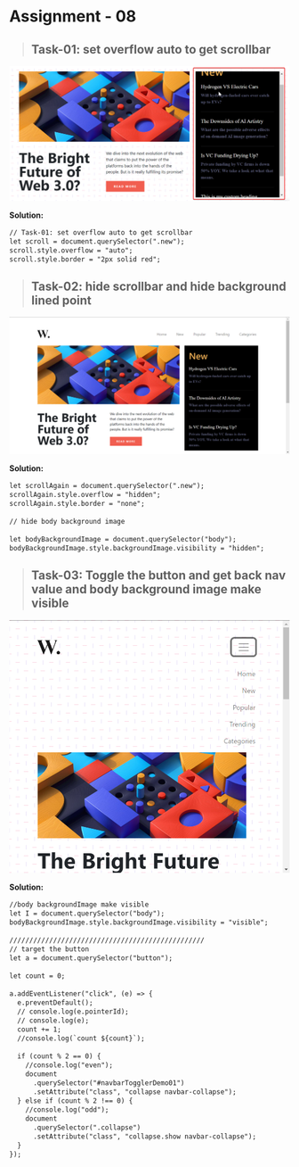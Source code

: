 # Assignment - 08

> ## Task-01: set overflow auto to get scrollbar

![task-01](./ass8.1-after.png)

**Solution:**

```
// Task-01: set overflow auto to get scrollbar
let scroll = document.querySelector(".new");
scroll.style.overflow = "auto";
scroll.style.border = "2px solid red";
```

> ## Task-02: hide scrollbar and hide background lined point

![task-01](./ass8.2-after.png)

**Solution:**

```
let scrollAgain = document.querySelector(".new");
scrollAgain.style.overflow = "hidden";
scrollAgain.style.border = "none";

// hide body background image

let bodyBackgroundImage = document.querySelector("body");
bodyBackgroundImage.style.backgroundImage.visibility = "hidden";
```

> ## Task-03: Toggle the button and get back nav value and body background image make visible

![task-01](./ass8.3-after.png)

**Solution:**

```
//body backgroundImage make visible
let I = document.querySelector("body");
bodyBackgroundImage.style.backgroundImage.visibility = "visible";

/////////////////////////////////////////////////
// target the button
let a = document.querySelector("button");

let count = 0;

a.addEventListener("click", (e) => {
  e.preventDefault();
  // console.log(e.pointerId);
  // console.log(e);
  count += 1;
  //console.log(`count ${count}`);

  if (count % 2 == 0) {
    //console.log("even");
    document
      .querySelector("#navbarTogglerDemo01")
      .setAttribute("class", "collapse navbar-collapse");
  } else if (count % 2 !== 0) {
    //console.log("odd");
    document
      .querySelector(".collapse")
      .setAttribute("class", "collapse.show navbar-collapse");
  }
});

```

